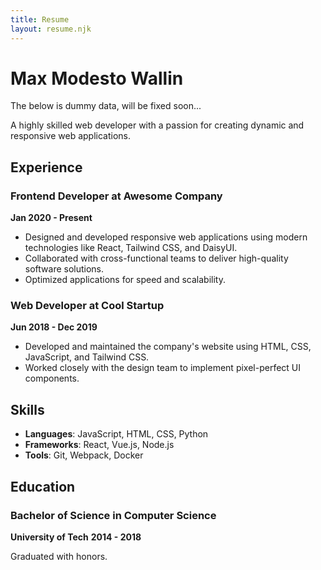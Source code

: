 ```yaml
---
title: Resume
layout: resume.njk
---
```


# Max Modesto Wallin

The below is dummy data, will be fixed soon...

A highly skilled web developer with a passion for creating dynamic and responsive web applications.

## Experience

### **Frontend Developer** at Awesome Company
**Jan 2020 - Present**

- Designed and developed responsive web applications using modern technologies like React, Tailwind CSS, and DaisyUI.
- Collaborated with cross-functional teams to deliver high-quality software solutions.
- Optimized applications for speed and scalability.

### **Web Developer** at Cool Startup
**Jun 2018 - Dec 2019**

- Developed and maintained the company's website using HTML, CSS, JavaScript, and Tailwind CSS.
- Worked closely with the design team to implement pixel-perfect UI components.

## Skills

- **Languages**: JavaScript, HTML, CSS, Python
- **Frameworks**: React, Vue.js, Node.js
- **Tools**: Git, Webpack, Docker

## Education

### **Bachelor of Science in Computer Science**
**University of Tech**
**2014 - 2018**

Graduated with honors.